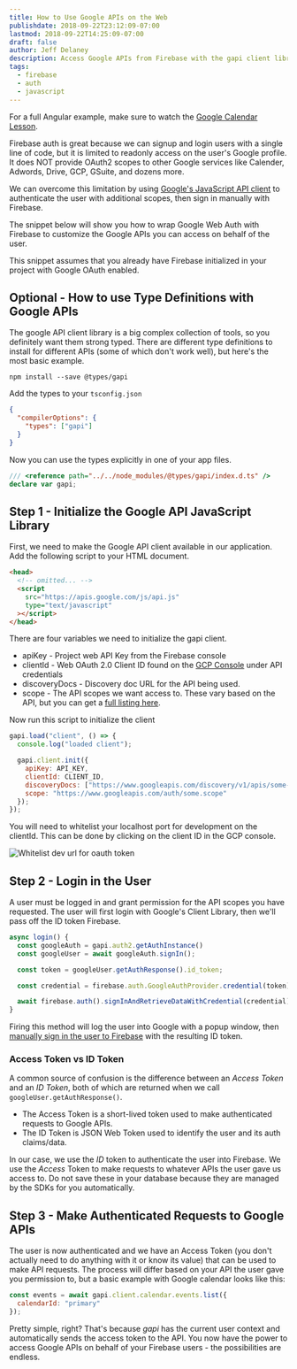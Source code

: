 ```yaml
---
title: How to Use Google APIs on the Web
publishdate: 2018-09-22T23:12:09-07:00
lastmod: 2018-09-22T14:25:09-07:00
draft: false
author: Jeff Delaney
description: Access Google APIs from Firebase with the gapi client library.
tags:
  - firebase
  - auth
  - javascript
---
```


For a full Angular example, make sure to watch the
[Google Calendar Lesson](/lessons/google-calendar-api-with-firebase).

Firebase auth is great because we can signup and login users with a single line
of code, but it is limited to readonly access on the user's Google profile. It
does NOT provide OAuth2 scopes to other Google services like Calender, Adwords,
Drive, GCP, GSuite, and dozens more.

We can overcome this limitation by using
[Google's JavaScript API client](https://developers.google.com/api-client-library/javascript/features/authentication)
to authenticate the user with additional scopes, then sign in manually with
Firebase.

The snippet below will show you how to wrap Google Web Auth with Firebase to
customize the Google APIs you can access on behalf of the user.

<p class="tip">This snippet assumes that you already have Firebase initialized in your project with Google OAuth enabled.</p>

## Optional - How to use Type Definitions with Google APIs

The google API client library is a big complex collection of tools, so you
definitely want them strong typed. There are different type definitions to
install for different APIs (some of which don't work well), but here's the most
basic example.

```shell
npm install --save @types/gapi
```

Add the types to your `tsconfig.json`

```json
{
  "compilerOptions": {
    "types": ["gapi"]
  }
}
```

Now you can use the types explicitly in one of your app files.

```typescript
/// <reference path="../../node_modules/@types/gapi/index.d.ts" />
declare var gapi;
```

## Step 1 - Initialize the Google API JavaScript Library

First, we need to make the Google API client available in our application. Add
the following script to your HTML document.

```html
<head>
  <!-- omitted... -->
  <script
    src="https://apis.google.com/js/api.js"
    type="text/javascript"
  ></script>
</head>
```

There are four variables we need to initialize the gapi client.

- apiKey - Project web API Key from the Firebase console
- clientId - Web OAuth 2.0 Client ID found on the
  [GCP Console](https://console.cloud.google.com/apis/credentials/) under API
  credentials
- discoveryDocs - Discovery doc URL for the API being used.
- scope - The API scopes we want access to. These vary based on the API, but you
  can get a
  [full listing here](https://developers.google.com/identity/protocols/googlescopes).

Now run this script to initialize the client

```js
gapi.load("client", () => {
  console.log("loaded client");

  gapi.client.init({
    apiKey: API_KEY,
    clientId: CLIENT_ID,
    discoveryDocs: ["https://www.googleapis.com/discovery/v1/apis/some-api"],
    scope: "https://www.googleapis.com/auth/some.scope"
  });
});
```

<p class="tip">You will need to whitelist your localhost port for development on the clientId. This can be done by clicking on the client ID in the GCP console.</p>

<img class="content-image" src="/images/gcp-authorize-url.png" alt="Whitelist dev url for oauth token" />

## Step 2 - Login in the User

A user must be logged in and grant permission for the API scopes you have
requested. The user will first login with Google's Client Library, then we'll
pass off the ID token Firebase.

```js
async login() {
  const googleAuth = gapi.auth2.getAuthInstance()
  const googleUser = await googleAuth.signIn();

  const token = googleUser.getAuthResponse().id_token;

  const credential = firebase.auth.GoogleAuthProvider.credential(token);

  await firebase.auth().signInAndRetrieveDataWithCredential(credential);
}
```

Firing this method will log the user into Google with a popup window, then
[manually sign in the user to Firebase](https://firebase.google.com/docs/auth/web/google-signin#advanced-handle-the-sign-in-flow-manually)
with the resulting ID token.

### Access Token vs ID Token

A common source of confusion is the difference between an _Access Token_ and an
_ID Token_, both of which are returned when we call
`googleUser.getAuthResponse()`.

- The Access Token is a short-lived token used to make authenticated requests to
  Google APIs.
- The ID Token is JSON Web Token used to identify the user and its auth
  claims/data.

In our case, we use the _ID_ token to authenticate the user into Firebase. We
use the _Access_ Token to make requests to whatever APIs the user gave us access
to. Do not save these in your database because they are managed by the SDKs for
you automatically.

## Step 3 - Make Authenticated Requests to Google APIs

The user is now authenticated and we have an Access Token (you don't actually
need to do anything with it or know its value) that can be used to make API
requests. The process will differ based on your API the user gave you permission
to, but a basic example with Google calendar looks like this:

```js
const events = await gapi.client.calendar.events.list({
  calendarId: "primary"
});
```

Pretty simple, right? That's because _gapi_ has the current user context and
automatically sends the access token to the API. You now have the power to
access Google APIs on behalf of your Firebase users - the possibilities are
endless.
